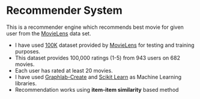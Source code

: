 # Recommender System

 This is a recommender engine which recommends best movie for given user from the [MovieLens](https://grouplens.org/datasets/movielens/) data set.
* I have used [100K](https://grouplens.org/datasets/movielens/100k/) dataset provided by [MovieLens](https://grouplens.org/datasets/movielens/) for testing and training purposes.
* This dataset provides 100,000 ratings (1-5) from 943 users
on 682 movies.
* Each user has rated at least 20 movies.
* I have used [Graphlab-Create](https://pypi.python.org/pypi/GraphLab-Create) and [Scikit Learn](http://scikit-learn.org/stable/) as Machine Learning libraries.
* Recommendation works using **item-item similarity** based method 